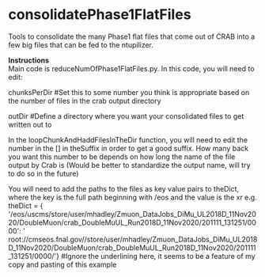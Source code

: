 # consolidatePhase1FlatFiles

Tools to consolidate the many Phase1 flat files that come out of CRAB into a few big files that can be fed to the ntupilizer.

**Instructions**  
Main code is reduceNumOfPhase1FlatFiles.py. In this code, you will need to edit:  

chunksPerDir #Set this to some number you think is appropriate based on the number of files in the crab output directory  

outDir #Define a directory where you want your consolidated files to get written out to  

In the loopChunkAndHaddFilesInTheDir function, you will need to edit the number in the [] in theSuffix in order to get a good suffix. How many back you want this number to be depends on how long the name of the file output by Crab is (Would be better to standardize the output name, will try to do so in the future)

You will need to add the paths to the files as key value pairs to theDict, where the key is the full path beginning with /eos and the value is the xr e.g. theDict = {
'/eos/uscms/store/user/mhadley/Zmuon_DataJobs_DiMu_UL2018D_11Nov2020/DoubleMuon/crab_DoubleMuUL_Run2018D_11Nov2020/201111_131251/0000': '  root://cmseos.fnal.gov//store/user/mhadley/Zmuon_DataJobs_DiMu_UL2018D_11Nov2020/DoubleMuon/crab_DoubleMuUL_Run2018D_11Nov2020/201111_131251/0000/'} #Ignore the underlining here, it seems to be a feature of my copy and pasting of this example



